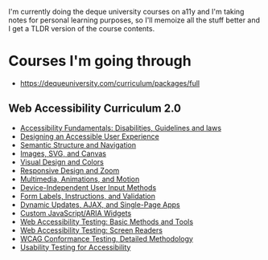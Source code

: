 I'm currently doing the deque university courses on a11y and I'm taking notes for personal learning purposes, so I'll memoize all the stuff better and I get a TLDR version of the course contents.

# Courses I'm going through

- https://dequeuniversity.com/curriculum/packages/full

## Web Accessibility Curriculum 2.0

- [Accessibility Fundamentals: Disabilities, Guidelines and laws](fundamentals)
- [Designing an Accessible User Experience](accessible-ux-design)
- [Semantic Structure and Navigation](semantic-structure-and-navigation)
- [Images, SVG, and Canvas](images-svg-canvas)
- [Visual Design and Colors](visual-design-and-colors)
- [Responsive Design and Zoom](responsive-design-and-zoom)
- [Multimedia, Animations, and Motion](multimedia-animations-and-motion)
- [Device-Independent User Input Methods](device-independent-user-input-methods)
- [Form Labels, Instructions, and Validation](form-labels-instructions-validation)
- [Dynamic Updates, AJAX, and Single-Page Apps](dynamic-updates-ajax-spa)
- [Custom JavaScript/ARIA Widgets](custom-js-aria-widgets)
- [Web Accessibility Testing: Basic Methods and Tools](web-a11y-testing-basic-methods-and-tools)
- [Web Accessibility Testing: Screen Readers](web-a11y-testing-screen-readers)
- [WCAG Conformance Testing, Detailed Methodology]()
- [Usability Testing for Accessibility]()
